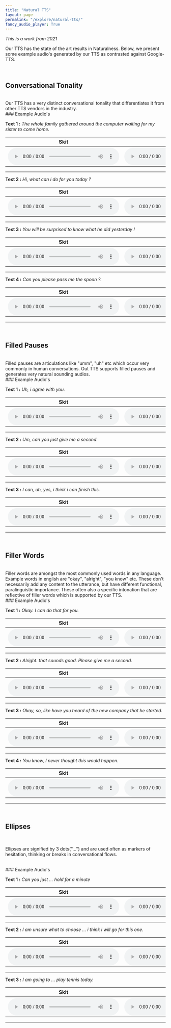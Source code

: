```yaml
---
title: "Natural TTS"
layout: page
permalink: "/explore/natural-tts/"
fancy_audio_player: True
---
```


*This is a work from 2021*

Our TTS has the state of the art results in Naturalness. Below, we present some example audio's generated by our TTS as contrasted against Google-TTS.

<br>

## Conversational Tonality
<br/>
Our TTS has a very distinct conversational tonality that differentiates it from other TTS vendors in the industry.
<br/>
### Example Audio's
<br/>
<p><b>Text 1 :</b> <em>The whole family gathered around the computer waiting for my sister to come home.</em> </p>
<table style="width:100%">
      <tr>
        <th>Skit</th>
        <th>Google</th>
      </tr>
      <tr>
        <th>
          <audio controls style="width: 350px;">
            <source src="https://p1-tts-experiments.s3.ap-south-1.amazonaws.com/demo/natural-tts/conv/vaanya/Conv-1.wav" type="audio/mpeg">
            Your browser does not support the audio element.
          </audio>
        </th>
        <th>
          <audio controls style="width: 350px;">
            <source src="https://p1-tts-experiments.s3.ap-south-1.amazonaws.com/demo/natural-tts/conv/google/Conv-1.wav" type="audio/mpeg">
            Your browser does not support the audio element.
          </audio>
        </th>
      </tr>
    </table>
<hr>

<p><b>Text 2 :</b> <em>Hi, what can i do for you today ?</em> </p>
<table style="width:100%">
      <tr>
        <th>Skit</th>
        <th>Google</th>
      </tr>
      <tr>
        <th>
          <audio controls style="width: 350px;">
            <source src="https://p1-tts-experiments.s3.ap-south-1.amazonaws.com/demo/natural-tts/conv/vaanya/Conv-2.wav" type="audio/mpeg">
            Your browser does not support the audio element.
          </audio>
        </th>
        <th>
          <audio controls style="width: 350px;">
            <source src="https://p1-tts-experiments.s3.ap-south-1.amazonaws.com/demo/natural-tts/conv/google/Conv-2.wav" type="audio/mpeg">
            Your browser does not support the audio element.
          </audio>
        </th>
      </tr>
    </table>
<hr>

<p><b>Text 3 :</b> <em>You will be surprised to know what he did yesterday !</em> </p>
<table style="width:100%">
      <tr>
        <th>Skit</th>
        <th>Google</th>
      </tr>
      <tr>
        <th>
          <audio controls style="width: 350px;">
            <source src="https://p1-tts-experiments.s3.ap-south-1.amazonaws.com/demo/natural-tts/conv/vaanya/Conv-3.wav" type="audio/mpeg">
            Your browser does not support the audio element.
          </audio>
        </th>
        <th>
          <audio controls style="width: 350px;">
            <source src="https://p1-tts-experiments.s3.ap-south-1.amazonaws.com/demo/natural-tts/conv/google/Conv-3.wav" type="audio/mpeg">
            Your browser does not support the audio element.
          </audio>
        </th>
      </tr>
    </table>
<hr>

<p><b>Text 4 :</b> <em>Can you please pass me the spoon ?.</em> </p>
<table style="width:100%">
      <tr>
        <th>Skit</th>
        <th>Google</th>
      </tr>
      <tr>
        <th>
          <audio controls style="width: 350px;">
            <source src="https://p1-tts-experiments.s3.ap-south-1.amazonaws.com/demo/natural-tts/conv/vaanya/Conv-4.wav" type="audio/mpeg">
            Your browser does not support the audio element.
          </audio>
        </th>
        <th>
          <audio controls style="width: 350px;">
            <source src="https://p1-tts-experiments.s3.ap-south-1.amazonaws.com/demo/natural-tts/conv/google/Conv-4.wav" type="audio/mpeg">
            Your browser does not support the audio element.
          </audio>
        </th>
      </tr>
    </table>
<hr>

<br/>

## Filled Pauses
<br/>
Filled pauses are articulations like "umm", "uh" etc which occur very commonly in human conversations. Out TTS supports filled pauses and generates very natural sounding audios.
<br/>
### Example Audio's
<br/>
<p><b>Text 1 :</b> <em>Uh, i agree with you.</em> </p>
<table style="width:100%">
      <tr>
        <th>Skit</th>
        <th>Google</th>
      </tr>
      <tr>
        <th>
          <audio controls style="width: 350px;">
            <source src="https://p1-tts-experiments.s3.ap-south-1.amazonaws.com/demo/natural-tts/filled-pauses/vaanya/filled-pauses-1.wav" type="audio/mpeg">
            Your browser does not support the audio element.
          </audio>
        </th>
        <th>
          <audio controls style="width: 350px;">
            <source src="https://p1-tts-experiments.s3.ap-south-1.amazonaws.com/demo/natural-tts/filled-pauses/google/filled-pauses-1.wav" type="audio/mpeg">
            Your browser does not support the audio element.
          </audio>
        </th>
      </tr>
    </table>
<hr>

<p><b>Text 2 :</b> <em>Um, can you just give me a second.</em> </p>
<table style="width:100%">
      <tr>
        <th>Skit</th>
        <th>Google</th>
      </tr>
      <tr>
        <th>
          <audio controls style="width: 350px;">
            <source src="https://p1-tts-experiments.s3.ap-south-1.amazonaws.com/demo/natural-tts/filled-pauses/vaanya/filled-pauses-2.wav" type="audio/mpeg">
            Your browser does not support the audio element.
          </audio>
        </th>
        <th>
          <audio controls style="width: 350px;">
            <source src="https://p1-tts-experiments.s3.ap-south-1.amazonaws.com/demo/natural-tts/filled-pauses/google/filled-pauses-2.wav" type="audio/mpeg">
            Your browser does not support the audio element.
          </audio>
        </th>
      </tr>
    </table>
<hr>

<p><b>Text 3 :</b> <em>I can, uh, yes, i think i can finish this.</em> </p>
<table style="width:100%">
      <tr>
        <th>Skit</th>
        <th>Google</th>
      </tr>
      <tr>
        <th>
          <audio controls style="width: 350px;">
            <source src="https://p1-tts-experiments.s3.ap-south-1.amazonaws.com/demo/natural-tts/filled-pauses/vaanya/filled-pauses-3.wav" type="audio/mpeg">
            Your browser does not support the audio element.
          </audio>
        </th>
        <th>
          <audio controls style="width: 350px;">
            <source src="https://p1-tts-experiments.s3.ap-south-1.amazonaws.com/demo/natural-tts/filled-pauses/google/filled-pauses-3.wav" type="audio/mpeg">
            Your browser does not support the audio element.
          </audio>
        </th>
      </tr>
    </table>
<hr>

<br/>

## Filler Words
<br/>
Filler words are amongst the most commonly used words in any language. Example words in english are "okay", "alright", "you know" etc. These don't necessarily add any content to the utterance, but have different functional, paralinguistic importance. These often also a specific intonation that are reflective of filler words which is supported by our TTS.
<br/>
### Example Audio's
<br/>
<p><b>Text 1 :</b> <em>Okay. I can do that for you.</em> </p>
<table style="width:100%">
      <tr>
        <th>Skit</th>
        <th>Google</th>
      </tr>
      <tr>
        <th>
          <audio controls style="width: 350px;">
            <source src="https://p1-tts-experiments.s3.ap-south-1.amazonaws.com/demo/natural-tts/filler-words/vaanya/filler-words-1.wav" type="audio/mpeg">
            Your browser does not support the audio element.
          </audio>
        </th>
        <th>
          <audio controls style="width: 350px;">
            <source src="https://p1-tts-experiments.s3.ap-south-1.amazonaws.com/demo/natural-tts/filler-words/google/filler-words-1.wav" type="audio/mpeg">
            Your browser does not support the audio element.
          </audio>
        </th>
      </tr>
    </table>
<hr>

<p><b>Text 2 :</b> <em>Alright. that sounds good. Please give me a second.</em> </p>
<table style="width:100%">
      <tr>
        <th>Skit</th>
        <th>Google</th>
      </tr>
      <tr>
        <th>
          <audio controls style="width: 350px;">
            <source src="https://p1-tts-experiments.s3.ap-south-1.amazonaws.com/demo/natural-tts/filler-words/vaanya/filler-words-2.wav" type="audio/mpeg">
            Your browser does not support the audio element.
          </audio>
        </th>
        <th>
          <audio controls style="width: 350px;">
            <source src="https://p1-tts-experiments.s3.ap-south-1.amazonaws.com/demo/natural-tts/filler-words/google/filler-words-2.wav" type="audio/mpeg">
            Your browser does not support the audio element.
          </audio>
        </th>
      </tr>
    </table>
<hr>

<p><b>Text 3 :</b> <em>Okay, so, like have you heard of the new company that he started.</em> </p>
<table style="width:100%">
      <tr>
        <th>Skit</th>
        <th>Google</th>
      </tr>
      <tr>
        <th>
          <audio controls style="width: 350px;">
            <source src="https://p1-tts-experiments.s3.ap-south-1.amazonaws.com/demo/natural-tts/filler-words/vaanya/filler-words-3.wav" type="audio/mpeg">
            Your browser does not support the audio element.
          </audio>
        </th>
        <th>
          <audio controls style="width: 350px;">
            <source src="https://p1-tts-experiments.s3.ap-south-1.amazonaws.com/demo/natural-tts/filler-words/google/filler-words-3.wav" type="audio/mpeg">
            Your browser does not support the audio element.
          </audio>
        </th>
      </tr>
    </table>
<hr>

<p><b>Text 4 :</b> <em>You know, I never thought this would happen.</em> </p>
<table style="width:100%">
      <tr>
        <th>Skit</th>
        <th>Google</th>
      </tr>
      <tr>
        <th>
          <audio controls style="width: 350px;">
            <source src="https://p1-tts-experiments.s3.ap-south-1.amazonaws.com/demo/natural-tts/filler-words/vaanya/filler-words-4.wav" type="audio/mpeg">
            Your browser does not support the audio element.
          </audio>
        </th>
        <th>
          <audio controls style="width: 350px;">
            <source src="https://p1-tts-experiments.s3.ap-south-1.amazonaws.com/demo/natural-tts/filler-words/google/filler-words-4.wav" type="audio/mpeg">
            Your browser does not support the audio element.
          </audio>
        </th>
      </tr>
    </table>
<hr>

<br/>

## Ellipses
<br/>

Ellipses are signified by 3 dots("...") and are used often as markers of hesitation, thinking or breaks in conversational flows.

<br/>
### Example Audio's
<br/>

<p><b>Text 1 :</b> <em>Can you just ... hold for a minute</em> </p>
<table style="width:100%">
      <tr>
        <th>Skit</th>
        <th>Google</th>
      </tr>
      <tr>
        <th>
          <audio controls style="width: 350px;">
            <source src="https://p1-tts-experiments.s3.ap-south-1.amazonaws.com/demo/natural-tts/ellipses/vaanya/ellipses-1.wav" type="audio/mpeg">
            Your browser does not support the audio element.
          </audio>
        </th>
        <th>
          <audio controls style="width: 350px;">
            <source src="https://p1-tts-experiments.s3.ap-south-1.amazonaws.com/demo/natural-tts/ellipses/google/ellipses-1.wav" type="audio/mpeg">
            Your browser does not support the audio element.
          </audio>
        </th>
      </tr>
    </table>
<hr>

<p><b>Text 2 :</b> <em>I am unsure what to choose ... i think i will go for this one. </em> </p>
<table style="width:100%">
      <tr>
        <th>Skit</th>
        <th>Google</th>
      </tr>
      <tr>
        <th>
          <audio controls style="width: 350px;">
            <source src="https://p1-tts-experiments.s3.ap-south-1.amazonaws.com/demo/natural-tts/ellipses/vaanya/ellipses-2.wav" type="audio/mpeg">
            Your browser does not support the audio element.
          </audio>
        </th>
        <th>
          <audio controls style="width: 350px;">
            <source src="https://p1-tts-experiments.s3.ap-south-1.amazonaws.com/demo/natural-tts/ellipses/google/ellipses-2.wav" type="audio/mpeg">
            Your browser does not support the audio element.
          </audio>
        </th>
      </tr>
    </table>
<hr>

<p><b>Text 3 :</b> <em>I am going to ... play tennis today.</em> </p>
<table style="width:100%">
      <tr>
        <th>Skit</th>
        <th>Google</th>
      </tr>
      <tr>
        <th>
          <audio controls style="width: 350px;">
            <source src="https://p1-tts-experiments.s3.ap-south-1.amazonaws.com/demo/natural-tts/ellipses/vaanya/ellipses-3.wav" type="audio/mpeg">
            Your browser does not support the audio element.
          </audio>
        </th>
        <th>
          <audio controls style="width: 350px;">
            <source src="https://p1-tts-experiments.s3.ap-south-1.amazonaws.com/demo/natural-tts/ellipses/google/ellipses-3.wav" type="audio/mpeg">
            Your browser does not support the audio element.
          </audio>
        </th>
      </tr>
    </table>
<hr>
